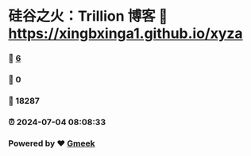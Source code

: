 # 硅谷之火：Trillion 博客 :link: https://xingbxinga1.github.io/xyza 
### :page_facing_up: [6](https://xingbxinga1.github.io/xyza/tag.html) 
### :speech_balloon: 0 
### :hibiscus: 18287 
### :alarm_clock: 2024-07-04 08:08:33 
### Powered by :heart: [Gmeek](https://github.com/Meekdai/Gmeek)
